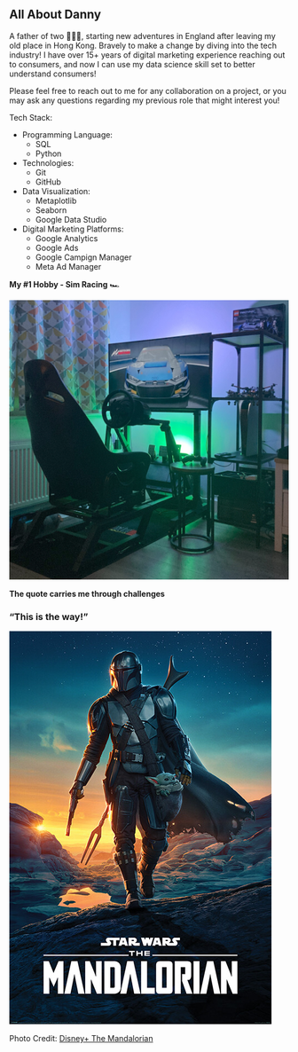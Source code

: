 ## All About Danny

A father of two :family_man_girl_boy:, starting new adventures in England after leaving my old place in Hong Kong.  Bravely to make a change by diving into the tech industry!  I have over 15+ years of digital marketing experience reaching out to consumers, and now I can use my data science skill set to better understand consumers!

Please feel free to reach out to me for any collaboration on a project, or you may ask any questions regarding my previous role that might interest you!

Tech Stack:
- Programming Language:
    - SQL
    - Python
- Technologies:
    - Git
    - GitHub
- Data Visualization:
    - Metaplotlib
    - Seaborn
    - Google Data Studio
- Digital Marketing Platforms:
    - Google Analytics
    - Google Ads
    - Google Campign Manager
    - Meta Ad Manager

**My #1 Hobby - Sim Racing** :racing_car:

![Hobby](/sim_rig.jpg)

**The quote carries me through challenges**

### **“This is the way!”**

![Quote](/the_mandalorian_season1_poster.jpg)

Photo Credit: [Disney+ The Mandalorian](https://press.disney.co.uk/press-kit/the-mandalorian)
